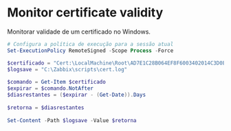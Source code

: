 # Monitor certificate validity

Monitorar validade de um certificado no Windows.


```ps1
# Configura a política de execução para a sessão atual
Set-ExecutionPolicy RemoteSigned -Scope Process -Force

$certificado = "Cert:\LocalMachine\Root\AD7E1C28B064EF8F6003402014C3D0E3370EB58A"
$logsave = "C:\Zabbix\scripts\cert.log"
 
$comando = Get-Item $certificado
$expirar = $comando.NotAfter
$diasrestantes = ($expirar - (Get-Date)).Days
 
$retorna = $diasrestantes
 
Set-Content -Path $logsave -Value $retorna
```
